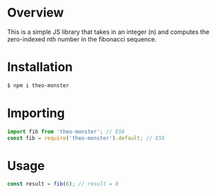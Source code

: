 # Overview

This is a simple JS library that takes in an integer (n) and computes the zero-indexed
nth number in the fibonacci sequence. 

# Installation 

```sh
$ npm i theo-monster
```

# Importing

```js
import fib from 'theo-monster'; // ES6
const fib = require('theo-monster').default; // ES5
```

# Usage

```js
const result = fib(6); // result = 8
```